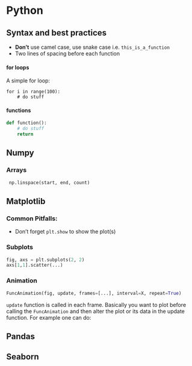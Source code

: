 # Python

## Syntax and best practices

- **Don’t** use camel case, use snake case i.e. ``this_is_a_function``
- Two lines of spacing before each function

#### for loops

A simple for loop:

````pyt
for i in range(100):
	# do stuff
````

#### functions

````py
def function():
	# do stuff
	return
````





## Numpy

### Arrays

`````py
 np.linspace(start, end, count)
`````





## Matplotlib

### Common Pitfalls:

- Don’t forget ``plt.show`` to show the plot(s)

### Subplots

````py
fig, axs = plt.subplots(2, 2)
axs[1,1].scatter(...)
````

### Animation

````python
FuncAnimation(fig, update, frames=[...], interval=X, repeat=True)
````

``update`` function is called in each frame. Basically you want to plot before calling the ``FuncAnimation`` and then alter the plot or its data in the update function. For example one can do:





## Pandas





## Seaborn









